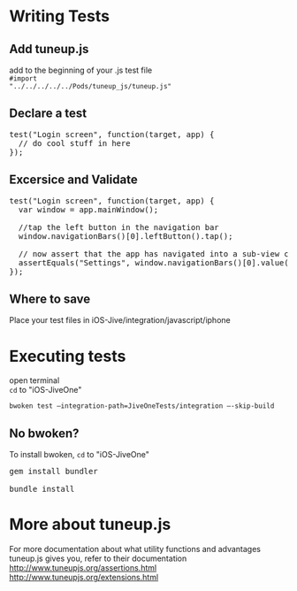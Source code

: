 Writing Tests
==
Add tuneup.js
-
add to the beginning of your .js test file 
<br> 
<code>#import "../../../../../Pods/tuneup_js/tuneup.js"</code>

Declare a test
-
<pre>
test("Login screen", function(target, app) {
  // do cool stuff in here
});
</pre>

Excersice and Validate
-
<pre>
test("Login screen", function(target, app) {
  var window = app.mainWindow();

  //tap the left button in the navigation bar
  window.navigationBars()[0].leftButton().tap();

  // now assert that the app has navigated into a sub-view controller
  assertEquals("Settings", window.navigationBars()[0].value());
});
</pre>

Where to save
-
Place your test files in iOS-Jive/integration/javascript/iphone

Executing tests
==
open terminal 
<br>
<code>cd</code>
 to "iOS-JiveOne" 
<br>
<code> bwoken test —integration-path=JiveOneTests/integration —-skip-build </code>

No bwoken?
-
To install bwoken, 
<code>cd</code>
 to "iOS-JiveOne" 
<pre>
gem install bundler

bundle install
</pre>

More about tuneup.js
=
For more documentation about what utility functions and advantages tuneup.js gives you, refer to their documentation
http://www.tuneupjs.org/assertions.html <br>
http://www.tuneupjs.org/extensions.html